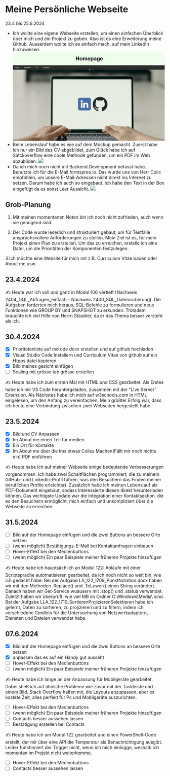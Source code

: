# Meine Persönliche Webseite
23.4 bis 25.6.2024

- Ich wollte eine eigene Webseite erstellen, um einen einfachen Überblick über mich und ein Projekt zu geben. Also ist es eine Erweiterung meine Github. Ausserdem wollte ich es einfach mach, auf mein LinkedIn hinzuweisen.
![](Website-gif.gif)
- Beim Lebenslauf habe es wie auf dem Mockup gemacht. Zuerst habe ich nur ein Bild des CV abgebildet, zum Glück habe ich auf Satckoverflow eine coole Methode gefunden, um ein PDF im Web abzubilden.
![](https://github.com/ascii-phoenix/ascii-phoenix-Lern-Periode-5/blob/main/Screenshot%202024-06-26%20172449.png)
- Da ich mich noch nicht mit Backend Development befasst habe. Benutzte ich für die E-Mail formspree.io. Das wurde uns von Herr Colic empfohlen, um unsere E-Mail-Adressen nicht direkt ins Internet zu setzen. Darum habe ich auch so eingebaut. Ich habe den Text in der Box eingefügt da es sonst Leer Aussicht.
![](https://github.com/ascii-phoenix/ascii-phoenix-Lern-Periode-5/blob/main/Screenshot%202024-06-26%20172449.png)

## Grob-Planung

1. Mit meinen momentanen Noten bin ich noch nicht zufrieden, auch wenn sie genügend sind.

2. Der Code wurde leserlich und strukturiert gebaut, um für Testfälle anspruchsvollere Anforderungen zu stellen. Mein Ziel ist es, für mein Projekt einen Plan zu erstellen. Um das zu erreichen, erstelle ich eine Datei, um die Prioritäten der Komponenten festzulegen.

3.Ich möchte eine Website für mich mit z.B. Curriculum Vitae bauen oder About me usw.
## 23.4.2024
✍️ Heute war ich voll und ganz in Modul 106 vertieft (Nachweis 2404_DQL_Abfragen_einfach - Nachweis 2400_SQL_Datensicherung). Die Aufgaben forderten mich heraus, SQL-Befehle zu formulieren und neue Funktionen wie GROUP BY und SNAPSHOT zu erkunden. Trotzdem brauchte ich viel Hilfe von Herrn Stäubler, da er das Thema besser versteht als ich.


## 30.4.2024

- [x] Prioritätenliste auf md ode docx erstellen und auf github hochladen
- [x] Visual Studio Code Instaliern und Curriculum Vitae von github auf ein Htpps datei kopieren
- [x] Bild meines gesicht einfügen
- [ ] Scaling mit grösse tab grösse erstellen 

✍️ Heute habe ich zum ersten Mal mit HTML und CSS gearbeitet. Als Erstes habe ich mir VS Code heruntergeladen, zusammen mit der "Live Server" Extension. Als Nächstes habe ich mich auf w3schools.com in HTML eingelesen, um den Anfang zu vereinfachen. Mein größter Erfolg war, dass ich heute eine Verbindung zwischen zwei Webseiten hergestellt habe.

## 23.5.2024
- [x] Bild und CV Anpassen
- [x] Im About me einen Teil für medien
- [x] Ein Ort für Kontakte
- [x] Im About me über die Ims etwas Colles Machen(Fällt mir noch nichts ein) PDF einführen

✍️ Heute habe ich auf meiner Webseite einige bedeutende Verbesserungen vorgenommen. Ich habe zwei Schaltflächen programmiert, die zu meinem GitHub- und LinkedIn-Profil führen, was den Besuchern das Finden meiner beruflichen Profile erleichtert. Zusätzlich habe ich meinen Lebenslauf als PDF-Dokument eingebaut, sodass Interessierte diesen direkt herunterladen können. Das wichtigste Update war die Integration einer Kontaktsektion, die es den Besuchern ermöglicht, mich einfach und unkompliziert über die Webseite zu erreichen.

## 31.5.2024
- [ ] Bild auf der Homepage einfügen und die zwei Buttons an bessere Orte setzen
- [ ] (wenn möglich) Bestätigungs-E-Mail bei Kontaktanfragen einbauen
- [ ] Hover-Effekt bei den Medienbuttons
- [ ] (wenn möglich) Ein paar Beispiele meiner früheren Projekte hinzufügen
      
✍️ Heute habe ich hauptsächlich an Modul 122: Abläufe mit einer Scriptsprache automatisieren gearbeitet, da ich noch nicht so weit bin, wie ich gedacht habe. Bei der Aufgabe LA_122_1709_PunktNotation.docx haben wir mit den Methoden .Replace() und .ToLower() einen String verändert. Danach haben wir Get-Service wuauserv mit .stop() und .status verwendet. Zuletzt haben wir überprüft, wie viel MB im Ordner C:\Windows\Media\ sind. Bei der Aufgabe LLA_122_1710_SortierenProjizierenSelektieren habe ich gelernt, Daten zu sortieren, zu projizieren und zu filtern, indem ich verschiedene Cmdlets für die Untersuchung von Netzwerkadaptern, Diensten und Dateien verwendet habe.
## 07.6.2024

- [x] Bild auf der Homepage einfügen und die zwei Buttons an bessere Orte setzen
- [x] anpassen das es auf ein Handy gut ausseht
- [ ] Hover-Effekt bei den Medienbuttons
- [ ] (wenn möglich) Ein paar Beispiele meiner früheren Projekte hinzufügen

✍️ Heute habe ich lange an der Anpassung für Mobilgeräte gearbeitet. Dabei stieß ich auf ähnliche Probleme wie zuvor mit der Taskleiste und einem Bild. Stack Overflow halfen mir, die Layouts anzupassen, aber es kostete Zeit, alles perfekt für Pc und Mobilgeräte  auszurichten.

- [ ] Hover-Effekt bei den Medienbuttons
- [ ] (wenn möglich) Ein paar Beispiele meiner früheren Projekte hinzufügen
- [ ] Contacts besser aussehen lassen
- [ ] Bestätigung erstellen bei Contacts

✍️ Heute habe ich am Modul 122 gearbeitet und einen PowerShell-Code erstellt, der mir über eine API die Temperatur als Benachrichtigung ausgibt. Leider funktioniert der Trigger nicht, wenn ich mich einlogge, weshalb ich momentan im Projekt nicht weiterkomme.

- [ ] Hover-Effekt bei den Medienbuttons
- [ ] Contacts besser aussehen lassen
